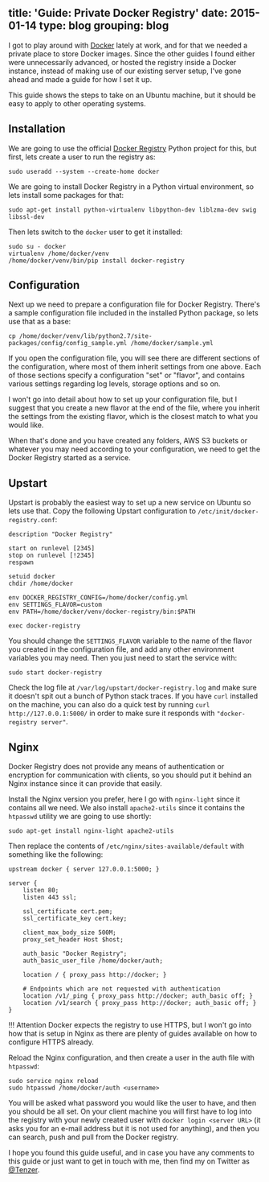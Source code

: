 title: 'Guide: Private Docker Registry'
date: 2015-01-14
type: blog
grouping: blog
---
I got to play around with [Docker](https://www.docker.com/) lately at work, and for that we needed a private place to store Docker images. Since the other guides I found either were unnecessarily advanced, or hosted the registry inside a Docker instance, instead of making use of our existing server setup, I've gone ahead and made a guide for how I set it up.

This guide shows the steps to take on an Ubuntu machine, but it should be easy to apply to other operating systems.


Installation
---------------

We are going to use the official [Docker Registry](https://github.com/docker/docker-registry) Python project for this, but first, lets create a user to run the registry as:

    sudo useradd --system --create-home docker

We are going to install Docker Registry in a Python virtual environment, so lets install some packages for that:

    sudo apt-get install python-virtualenv libpython-dev liblzma-dev swig libssl-dev

Then lets switch to the `docker` user to get it installed:

    sudo su - docker
    virtualenv /home/docker/venv
    /home/docker/venv/bin/pip install docker-registry


Configuration
-------------

Next up we need to prepare a configuration file for Docker Registry. There's a sample configuration file included in the installed Python package, so lets use that as a base:

    cp /home/docker/venv/lib/python2.7/site-packages/config/config_sample.yml /home/docker/sample.yml

If you open the configuration file, you will see there are different sections of the configuration, where most of them inherit settings from one above. Each of those sections specify a configuration "set" or "flavor", and contains various settings regarding log levels, storage options and so on.

I won't go into detail about how to set up your configuration file, but I suggest that you create a new flavor at the end of the file, where you inherit the settings from the existing flavor, which is the closest match to what you would like.

When that's done and you have created any folders, AWS S3 buckets or whatever you may need according to your configuration, we need to get the Docker Registry started as a service.


Upstart
-------

Upstart is probably the easiest way to set up a new service on Ubuntu so lets use that. Copy the following Upstart configuration to `/etc/init/docker-registry.conf`:

    description "Docker Registry"

    start on runlevel [2345]
    stop on runlevel [!2345]
    respawn

    setuid docker
    chdir /home/docker

    env DOCKER_REGISTRY_CONFIG=/home/docker/config.yml
    env SETTINGS_FLAVOR=custom
    env PATH=/home/docker/venv/docker-registry/bin:$PATH

    exec docker-registry

You should change the `SETTINGS_FLAVOR` variable to the name of the flavor you created in the configuration file, and add any other environment variables you may need. Then you just need to start the service with:

    sudo start docker-registry

Check the log file at `/var/log/upstart/docker-registry.log` and make sure it doesn't spit out a bunch of Python stack traces. If you have `curl` installed on the machine, you can also do a quick test by running `curl http://127.0.0.1:5000/` in order to make sure it responds with `"docker-registry server"`.


Nginx
-----

Docker Registry does not provide any means of authentication or encryption for communication with clients, so you should put it behind an Nginx instance since it can provide that easily.

Install the Nginx version you prefer, here I go with `nginx-light` since it contains all we need. We also install `apache2-utils` since it contains the `htpasswd` utility we are going to use shortly:

    sudo apt-get install nginx-light apache2-utils

Then replace the contents of `/etc/nginx/sites-available/default` with something like the following:

    upstream docker { server 127.0.0.1:5000; }

    server {
        listen 80;
        listen 443 ssl;

        ssl_certificate cert.pem;
        ssl_certificate_key cert.key;

        client_max_body_size 500M;
        proxy_set_header Host $host;

        auth_basic "Docker Registry";
        auth_basic_user_file /home/docker/auth;

        location / { proxy_pass http://docker; }

        # Endpoints which are not requested with authentication
        location /v1/_ping { proxy_pass http://docker; auth_basic off; }
        location /v1/search { proxy_pass http://docker; auth_basic off; }
    }

!!! Attention
    Docker expects the registry to use HTTPS, but I won't go into how that is setup in Nginx as there are plenty of guides available on how to configure HTTPS already.

Reload the Nginx configuration, and then create a user in the auth file with `htpasswd`:

    sudo service nginx reload
    sudo htpasswd /home/docker/auth <username>

You will be asked what password you would like the user to have, and then you should be all set. On your client machine you will first have to log into the registry with your newly created user with `docker login <server URL>` (it asks you for an e-mail address but it is not used for anything), and then you can search, push and pull from the Docker registry.

I hope you found this guide useful, and in case you have any comments to this guide or just want to get in touch with me, then find my on Twitter as [@Tenzer](https://twitter.com/Tenzer).
